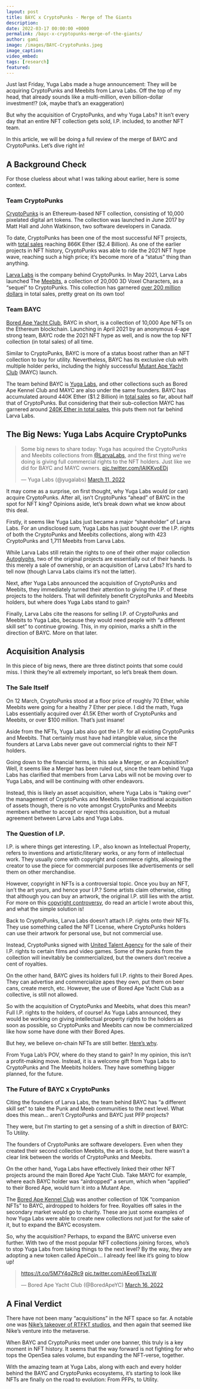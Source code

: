 ```yaml
---
layout: post
title: BAYC x CryptoPunks - Merge of The Giants
description: 
date: 2022-03-17 00:00:00 +0000
permalink: /bayc-x-cryptopunks-merge-of-the-giants/
author: gami
image: /images/BAYC-CryptoPunks.jpeg
image_caption:
video_embed: 
tags: [research]
featured: 
---
```


Just last Friday, Yuga Labs made a huge announcement: They will be acquiring CryptoPunks and Meebits from Larva Labs. Off the top of my head, that already sounds like a multi-million, even billion-dollar investment!? (ok, maybe that’s an exaggeration)

But why the acquisition of CryptoPunks, and why Yuga Labs? It isn’t every day that an entire NFT collection gets sold, I.P. included, to another NFT team.

In this article, we will be doing a full review of the merge of BAYC and CryptoPunks. Let’s dive right in!

## A Background Check

For those clueless about what I was talking about earlier, here is some context.

### Team CryptoPunks

[CryptoPunks](https://www.larvalabs.com/cryptopunks) is an Ethereum-based NFT collection, consisting of 10,000 pixelated digital art tokens. The collection was launched in June 2017 by Matt Hall and John Watkinson, two software developers in Canada.

To date, CryptoPunks has been one of the most successful NFT projects, with [total sales](https://opensea.io/collection/cryptopunks) reaching 866K Ether ($2.4 Billion). As one of the earlier projects in NFT history, CryptoPunks was able to ride the 2021 NFT hype wave, reaching such a high price; it’s become more of a “status” thing than anything.

[Larva Labs](https://www.larvalabs.com/) is the company behind CryptoPunks. In May 2021, Larva Labs launched The [Meebits](https://meebits.larvalabs.com/), a collection of 20,000 3D Voxel Characters, as a “sequel” to CryptoPunks. This collection has garnered [over 200 million dollars](https://opensea.io/collection/meebits) in total sales, pretty great on its own too!

### Team BAYC

[Bored Ape Yacht Club](https://boredapeyachtclub.com/#/), BAYC in short, is a collection of 10,000 Ape NFTs on the Ethereum blockchain. Launching in April 2021 by an anonymous 4-ape strong team, BAYC rode the 2021 NFT hype as well, and is now the top NFT collection (in total sales) of all time.

Similar to CryptoPunks, BAYC is more of a status boost rather than an NFT collection to buy for utility. Nevertheless, BAYC has its exclusive club with multiple holder perks, including the highly successful [Mutant Ape Yacht Club](https://boredapeyachtclub.com/#/mayc) (MAYC) launch.

The team behind BAYC is [Yuga Labs](https://www.yugalabs.io/), and other collections such as Bored Ape Kennel Club and MAYC are also under the same founders. BAYC has accumulated around 440K Ether ($1.2 Billion) in [total sales](https://opensea.io/collection/boredapeyachtclub) so far, about half that of CryptoPunks. But considering that their sub-collection MAYC has garnered around [240K Ether in total sales](https://opensea.io/collection/mutant-ape-yacht-club), this puts them not far behind Larva Labs.

## The Big News: Yuga Labs Acquire CryptoPunks

<blockquote class="twitter-tweet"><p lang="en" dir="ltr">Some big news to share today: Yuga has acquired the CryptoPunks and Meebits collections from <a href="https://twitter.com/larvalabs?ref_src=twsrc%5Etfw">@LarvaLabs</a>, and the first thing we’re doing is giving full commercial rights to the NFT holders. Just like we did for BAYC and MAYC owners. <a href="https://t.co/lAIKKvoEDj">pic.twitter.com/lAIKKvoEDj</a></p>&mdash; Yuga Labs (@yugalabs) <a href="https://twitter.com/yugalabs/status/1502420714527334406?ref_src=twsrc%5Etfw">March 11, 2022</a></blockquote> <script async src="https://platform.twitter.com/widgets.js" charset="utf-8"></script>

It may come as a surprise, on first thought, why Yuga Labs would (or can) acquire CryptoPunks. After all, isn’t CryptoPunks “ahead” of BAYC in the spot for NFT king? Opinions aside, let’s break down what we know about this deal.

Firstly, it seems like Yuga Labs just became a major “shareholder” of Larva Labs. For an undisclosed sum, Yuga Labs has just bought over the I.P. rights of both the CryptoPunks and Meebits collections, along with 423 CryptoPunks and 1,711 Meebits from Larva Labs.

While Larva Labs still retain the rights to one of their other major collection [Autoglyphs](https://www.larvalabs.com/autoglyphs), two of the original projects are essentially out of their hands. Is this merely a sale of ownership, or an acquisition of Larva Labs? It’s hard to tell now (though Larva Labs claims it’s not the latter).

Next, after Yuga Labs announced the acquisition of CryptoPunks and Meebits, they immediately turned their attention to giving the I.P. of these projects to the holders. That will definitely benefit CryptoPunks and Meebits holders, but where does Yuga Labs stand to gain?

Finally, Larva Labs cite the reasons for selling I.P. of CryptoPunks and Meebits to Yuga Labs, because they would need people with “a different skill set” to continue growing. This, in my opinion, marks a shift in the direction of BAYC. More on that later.

## Acquisition Analysis

In this piece of big news, there are three distinct points that some could miss. I think they’re all extremely important, so let’s break them down.

### The Sale Itself

On 12 March, CryptoPunks stood at a floor price of roughly 70 Ether, while Meebits were going for a healthy 7 Ether per piece. I did the math, Yuga Labs essentially acquired over 41.5K Ether worth of CryptoPunks and Meebits, or over $100 million. That’s just insane!

Aside from the NFTs, Yuga Labs also got the I.P. for all existing CryptoPunks and Meebits. That certainly must have had intangible value, since the founders at Larva Labs never gave out commercial rights to their NFT holders.

Going down to the financial terms, is this sale a Merger, or an Acquisition? Well, it seems like a Merger has been ruled out, since the team behind Yuga Labs has clarified that members from Larva Labs will not be moving over to Yuga Labs, and will be continuing with other endeavors.

Instead, this is likely an asset acquisition, where Yuga Labs is “taking over” the management of CryptoPunks and Meebits. Unlike traditional acquisition of assets though, there is no vote amongst CryptoPunks and Meebits members whether to accept or reject this acquisition, but a mutual agreement between Larva Labs and Yuga Labs.

### The Question of I.P.

I.P. is where things get interesting. I.P., also known as Intellectual Property, refers to inventions and artistic/literary works, or any form of intellectual work. They usually come with copyright and commerce rights, allowing the creator to use the piece for commercial purposes like advertisements or sell them on other merchandise.

However, copyright in NFTs is a controversial topic. Once you buy an NFT, isn’t the art yours, and hence your I.P.? Some artists claim otherwise, citing that although you can buy an artwork, the original I.P. still lies with the artist. For more on this [copyright controversy](/controversy-copyright-nfts-cc0-solution/), do read an article I wrote about this, and what the simple solution is!

Back to CryptoPunks, Larva Labs doesn’t attach I.P. rights onto their NFTs. They use something called the NFT License, where CryptoPunks holders can use their artwork for personal use, but not commercial use.

Instead, CryptoPunks signed with [United Talent Agency](https://www.unitedtalent.com/) for the sale of their I.P. rights to certain films and video games. Some of the punks from the collection will inevitably be commercialized, but the owners don’t receive a cent of royalties.

On the other hand, BAYC gives its holders full I.P. rights to their Bored Apes. They can advertise and commercialize apes they own, put them on beer cans, create merch, etc. However, the use of Bored Ape Yacht Club as a collective, is still not allowed.

So with the acquisition of CryptoPunks and Meebits, what does this mean? Full I.P. rights to the holders, of course! As Yuga Labs announced, they would be working on giving intellectual property rights to the holders as soon as possible, so CryptoPunks and Meebits can now be commercialized like how some have done with their Bored Apes.

But hey, we believe on-chain NFTs are still better. [Here’s why](/on-chain-nfts-and-why-theyre-better/).

From Yuga Lab’s POV, where do they stand to gain? In my opinion, this isn’t a profit-making move. Instead, it is a welcome gift from Yuga Labs to CryptoPunks and The Meebits holders. They have something bigger planned, for the future.

### The Future of BAYC x CryptoPunks

Citing the founders of Larva Labs, the team behind BAYC has “a different skill set” to take the Punk and Meeb communities to the next level. What does this mean… aren’t CryptoPunks and BAYC just PFP projects?

They were, but I’m starting to get a sensing of a shift in direction of BAYC: To Utility.

The founders of CryptoPunks are software developers. Even when they created their second collection Meebits, the art is dope, but there wasn’t a clear link between the worlds of CryptoPunks and Meebits.

On the other hand, Yuga Labs have effectively linked their other NFT projects around the main Bored Ape Yacht Club. Take MAYC for example, where each BAYC holder was “airdropped” a serum, which when “applied” to their Bored Ape, would turn it into a Mutant Ape.

The [Bored Ape Kennel Club](https://boredapeyachtclub.com/#/kennel-club) was another collection of 10K “companion NFTs” to BAYC, airdropped to holders for free. Royalties off sales in the secondary market would go to charity. These are just some examples of how Yuga Labs were able to create new collections not just for the sake of it, but to expand the BAYC ecosystem.

So, why the acquisition? Perhaps, to expand the BAYC universe even further. With two of the most popular NFT collections joining forces, who’s to stop Yuga Labs from taking things to the next level? By the way, they are adopting a new token called ApeCoin… I already feel like it’s going to blow up!

<blockquote class="twitter-tweet"><p lang="zxx" dir="ltr"><a href="https://t.co/5M7Y4qZRc9">https://t.co/5M7Y4qZRc9</a> <a href="https://t.co/AEeo6TkzLW">pic.twitter.com/AEeo6TkzLW</a></p>&mdash; Bored Ape Yacht Club (@BoredApeYC) <a href="https://twitter.com/BoredApeYC/status/1504213745840631820?ref_src=twsrc%5Etfw">March 16, 2022</a></blockquote> <script async src="https://platform.twitter.com/widgets.js" charset="utf-8"></script>

## A Final Verdict

There have not been many “acquisitions” in the NFT space so far. A notable one was [Nike’s takeover of RTFKT studios](https://news.nike.com/news/nike-acquires-rtfkt), and then again that seemed like Nike’s venture into the metaverse.

When BAYC and CryptoPunks meet under one banner, this truly is a key moment in NFT history. It seems that the way forward is not fighting for who tops the OpenSea sales volume, but expanding the NFT-verse, together.

With the amazing team at Yuga Labs, along with each and every holder behind the BAYC and CryptoPunks ecosystems, it’s starting to look like NFTs are finally on the road to evolution: From PFPs, to Utility.